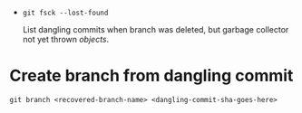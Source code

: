 - `git fsck --lost-found`

    List dangling commits when branch was deleted, but garbage collector not yet thrown _objects_.

# Create branch from dangling commit

`git branch <recovered-branch-name> <dangling-commit-sha-goes-here>`
